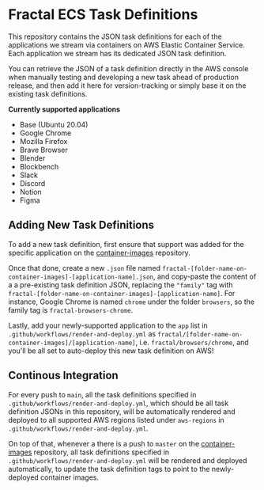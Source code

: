 # Fractal ECS Task Definitions

This repository contains the JSON task definitions for each of the applications we stream via containers on AWS Elastic Container Service. Each application we stream has its dedicated JSON task definition. 

You can retrieve the JSON of a task definition directly in the AWS console when manually testing and developing a new task ahead of production release, and then add it here for version-tracking or simply base it on the existing task definitions.

**Currently supported applications**

- Base (Ubuntu 20.04)
- Google Chrome
- Mozilla Firefox
- Brave Browser
- Blender
- Blockbench
- Slack
- Discord
- Notion
- Figma

## Adding New Task Definitions

To add a new task definition, first ensure that support was added for the specific application on the [container-images](https://github.com/fractalcomputers/container-images) repository.

Once that done, create a new `.json` file named `fractal-[folder-name-on-container-images]-[application-name].json`, and copy-paste the content of a a pre-existing task definition JSON, replacing the `"family"` tag with `fractal-[folder-name-on-container-images]-[application-name]`. For instance, Google Chrome is named `chrome` under the folder `browsers`, so the family tag is `fractal-browsers-chrome`.

Lastly, add your newly-supported application to the `app` list in `.github/workflows/render-and-deploy.yml` as `fractal/[folder-name-on-container-images]/[application-name]`, i.e. `fractal/browsers/chrome`, and you'll be all set to auto-deploy this new task definition on AWS!

## Continous Integration

For every push to `main`, all the task definitions specified in `.github/workflows/render-and-deploy.yml`, which should be all task definition JSONs in this repository, will be automatically rendered and deployed to all supported AWS regions listed under `aws-regions` in `.github/workflows/render-and-deploy.yml`. 

On top of that, whenever a there is a push to `master` on the [container-images](https://github.com/fractalcomputers/container-images) repository, all task definitions specified in `.github/workflows/render-and-deploy.yml` will be rendered and deployed automatically, to update the task definition tags to point to the newly-deployed container images.
